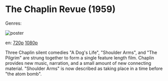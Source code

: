 # The Chaplin Revue (1959)

Genres: 

![poster](http://image.tmdb.org/t/p/w500/60Yb7rlWEhRYsqsXvWgKXw6d9EV.jpg)

en:
  [720p](magnet:?xt=urn:btih:2B523C666D03435374772E6768BA2BF58EC9036A&tr=udp://glotorrents.pw:6969/announce&tr=udp://tracker.opentrackr.org:1337/announce&tr=udp://torrent.gresille.org:80/announce&tr=udp://tracker.openbittorrent.com:80&tr=udp://tracker.coppersurfer.tk:6969&tr=udp://tracker.leechers-paradise.org:6969&tr=udp://p4p.arenabg.ch:1337&tr=udp://tracker.internetwarriors.net:1337)
  [1080p](magnet:?xt=urn:btih:94B34106F86E248B7B023BE84E6FB7E2B02EC6D8&tr=udp://glotorrents.pw:6969/announce&tr=udp://tracker.opentrackr.org:1337/announce&tr=udp://torrent.gresille.org:80/announce&tr=udp://tracker.openbittorrent.com:80&tr=udp://tracker.coppersurfer.tk:6969&tr=udp://tracker.leechers-paradise.org:6969&tr=udp://p4p.arenabg.ch:1337&tr=udp://tracker.internetwarriors.net:1337)
  


Three Chaplin silent comedies "A Dog's Life", "Shoulder Arms", and "The Pilgrim" are strung together to form a single feature length film. Chaplin provides new music, narration, and a small amount of new connecting material. "Shoulder Arms" is now described as taking place in a time before "the atom bomb".
